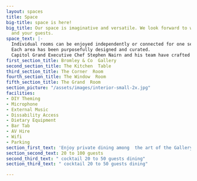 ```yaml
---
layout: spaces
title: Space
big-title: space is here!
big_title: Our space is imaginative and versatile. We look forward to welcoming you
  and your guests.
space_text: |-
  Individual rooms can be enjoyed independently or connected for one seamless event.
  Each area has been purposefully designed and curated.
  Capitol Grand Executive Chef Stephen Nairn and his team have crafted a selection of menus for your consideration.
first_section_title: Bromley & Co  Gallery
second_section_title: The Kitchen  Table
third_section_title: The Corner  Room
fourth_section_title: The Window  Room
fifth_section_title: The Grand  Room
section_picture: "/assets/images/interior-small-2x.jpg"
facilities:
- DIY Theming
- Microphone
- External Music
- Dissability Access
- Dietary Equipment
- Bar Tab
- AV Hire
- Wifi
- Parking
section_first_text: 'Enjoy private dining among  the art of the Gallery. '
section_second_text: 20 to 100 guests
second_third_text: " cocktail 20 to 50 guests dining"
section_third_text: " cocktail 20 to 50 guests dining"

---
```

